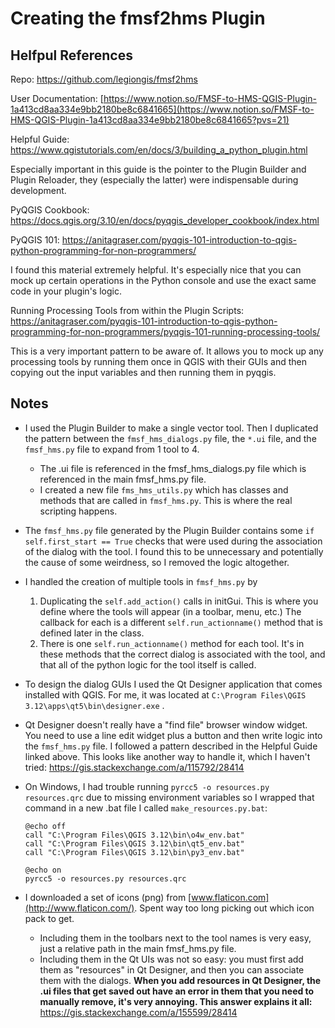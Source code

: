 # Creating the fmsf2hms Plugin

## Helfpul References

Repo: https://github.com/legiongis/fmsf2hms

User Documentation: [https://www.notion.so/FMSF-to-HMS-QGIS-Plugin-1a413cd8aa334e9bb2180be8c6841665](https://www.notion.so/FMSF-to-HMS-QGIS-Plugin-1a413cd8aa334e9bb2180be8c6841665?pvs=21)

Helpful Guide: https://www.qgistutorials.com/en/docs/3/building_a_python_plugin.html

Especially important in this guide is the pointer to the Plugin Builder and Plugin Reloader, they (especially the latter) were indispensable during development.

PyQGIS Cookbook: https://docs.qgis.org/3.10/en/docs/pyqgis_developer_cookbook/index.html

PyQGIS 101: https://anitagraser.com/pyqgis-101-introduction-to-qgis-python-programming-for-non-programmers/

I found this material extremely helpful. It's especially nice that you can mock up certain operations in the Python console and use the exact same code in your plugin's logic.

Running Processing Tools from within the Plugin Scripts: https://anitagraser.com/pyqgis-101-introduction-to-qgis-python-programming-for-non-programmers/pyqgis-101-running-processing-tools/

This is a very important pattern to be aware of. It allows you to mock up any processing tools by running them once in QGIS with their GUIs and then copying out the input variables and then running them in pyqgis.

## Notes

- I used the Plugin Builder to make a single vector tool. Then I duplicated the pattern between the `fmsf_hms_dialogs.py` file, the `*.ui` file, and the `fmsf_hms.py` file to expand from 1 tool to 4.
    - The .ui file is referenced in the fmsf_hms_dialogs.py file which is referenced in the main fmsf_hms.py file.
    - I created a new file `fms_hms_utils.py` which has classes and methods that are called in `fmsf_hms.py`. This is where the real scripting happens.
- The `fmsf_hms.py` file generated by the Plugin Builder contains some `if self.first_start == True` checks that were used during the association of the dialog with the tool. I found this to be unnecessary and potentially the cause of some weirdness, so I removed the logic altogether.
- I handled the creation of multiple tools in `fmsf_hms.py` by
    1. Duplicating the `self.add_action()` calls in initGui. This is where you define where the tools will appear (in a toolbar, menu, etc.) The callback for each is a different `self.run_actionname()` method that is defined later in the class.
    2. There is one `self.run_actionname()` method for each tool. It's in these methods that the correct dialog is associated with the tool, and that all of the python logic for the tool itself is called.
- To design the dialog GUIs I used the Qt Designer application that comes installed with QGIS. For me, it was located at `C:\Program Files\QGIS 3.12\apps\qt5\bin\designer.exe` .
- Qt Designer doesn't really have a "find file" browser window widget. You need to use a line edit widget plus a button and then write logic into the `fmsf_hms.py` file. I followed a pattern described in the Helpful Guide linked above. This looks like another way to handle it, which I haven't tried: https://gis.stackexchange.com/a/115792/28414
- On Windows, I had trouble running `pyrcc5 -o resources.py resources.qrc` due to missing environment variables so I wrapped that command in a new .bat file I called `make_resources.py.bat`:
    
    ```
    @echo off
    call "C:\Program Files\QGIS 3.12\bin\o4w_env.bat"
    call "C:\Program Files\QGIS 3.12\bin\qt5_env.bat"
    call "C:\Program Files\QGIS 3.12\bin\py3_env.bat"
    
    @echo on
    pyrcc5 -o resources.py resources.qrc
    ```
    
- I downloaded a set of icons (png) from [www.flaticon.com](http://www.flaticon.com/). Spent way too long picking out which icon pack to get.
    - Including them in the toolbars next to the tool names is very easy, just a relative path in the main fmsf_hms.py file.
    - Including them in the Qt UIs was not so easy: you must first add them as "resources" in Qt Designer, and then you can associate them with the dialogs. **When you add resources in Qt Designer, the .ui files that get saved out have an error in them that you need to manually remove, it's very annoying. This answer explains it all:** https://gis.stackexchange.com/a/155599/28414